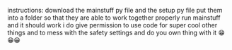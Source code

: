 instructions:
download the mainstuff py file and the setup py file
put them into a folder so that they are able to work together properly
run mainstuff and it should work
i do give permission to use code for super cool other things and to mess with the safety settings and do you own thing with it 😁😁😁
